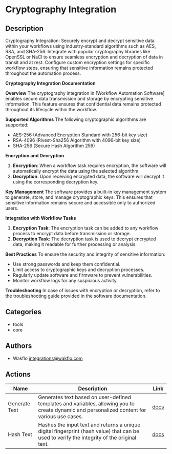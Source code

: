 # Cryptography Integration

## Description

Cryptography Integration: Securely encrypt and decrypt sensitive data within your workflows using industry-standard algorithms such as AES, RSA, and SHA-256. Integrate with popular cryptography libraries like OpenSSL or NaCl to ensure seamless encryption and decryption of data in transit and at rest. Configure custom encryption settings for specific workflow steps, ensuring that sensitive information remains protected throughout the automation process.

**Cryptography Integration Documentation**

**Overview**
The cryptography integration in [Workflow Automation Software] enables secure data transmission and storage by encrypting sensitive information. This feature ensures that confidential data remains protected throughout its lifecycle within the workflow.

**Supported Algorithms**
The following cryptographic algorithms are supported:

* AES-256 (Advanced Encryption Standard with 256-bit key size)
* RSA-4096 (Rivest-Sha256 Algorithm with 4096-bit key size)
* SHA-256 (Secure Hash Algorithm 256)

**Encryption and Decryption**

1. **Encryption**: When a workflow task requires encryption, the software will automatically encrypt the data using the selected algorithm.
2. **Decryption**: Upon receiving encrypted data, the software will decrypt it using the corresponding decryption key.

**Key Management**
The software provides a built-in key management system to generate, store, and manage cryptographic keys. This ensures that sensitive information remains secure and accessible only to authorized users.

**Integration with Workflow Tasks**

1. **Encryption Task**: The encryption task can be added to any workflow process to encrypt data before transmission or storage.
2. **Decryption Task**: The decryption task is used to decrypt encrypted data, making it readable for further processing or analysis.

**Best Practices**
To ensure the security and integrity of sensitive information:

* Use strong passwords and keep them confidential.
* Limit access to cryptographic keys and decryption processes.
* Regularly update software and firmware to prevent vulnerabilities.
* Monitor workflow logs for any suspicious activity.

**Troubleshooting**
In case of issues with encryption or decryption, refer to the troubleshooting guide provided in the software documentation.

## Categories

- tools
- core


## Authors

- Wakflo <integrations@wakflo.com>


## Actions

| Name          | Description                                                                                                                                  | Link                             |
|---------------|----------------------------------------------------------------------------------------------------------------------------------------------|----------------------------------|
| Generate Text | Generates text based on user-defined templates and variables, allowing you to create dynamic and personalized content for various use cases. | [docs](actions/generate_text.md) |## Actions
| Hash Text     | Hashes the input text and returns a unique digital fingerprint (hash value) that can be used to verify the integrity of the original text.   | [docs](actions/hash_text.md)     |